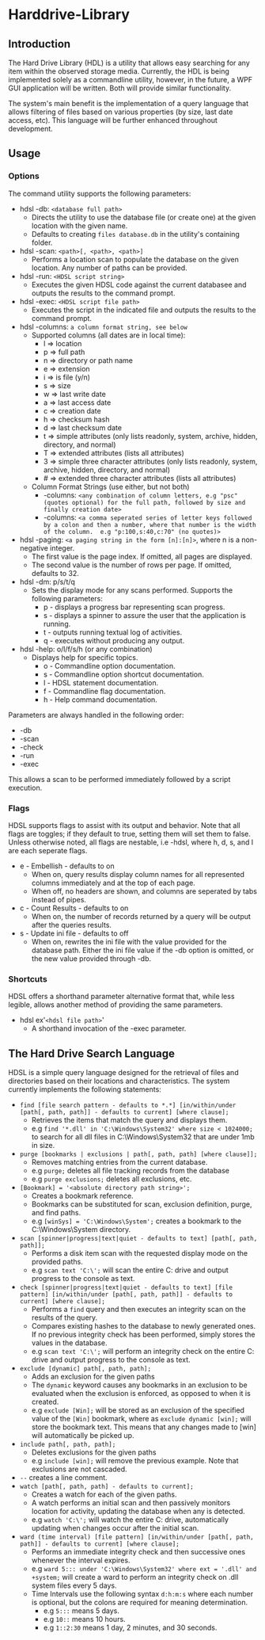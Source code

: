 # Harddrive-Library

## Introduction
The Hard Drive Library (HDL) is a utility that allows easy searching for any item within the observed storage media.  Currently, the HDL is being implemented solely as a commandline utility, however, in the future, a WPF GUI application will be written.  Both will provide similar functionality.

The system's main benefit is the implementation of a query language that allows filtering of files based on various properties (by size, last date access, etc).  This language will be further enhanced throughout development.

## Usage

### Options
The command utility supports the following parameters:
* hdsl -db: `<database full path>`
  * Directs the utility to use the database file (or create one) at the given location with the given name.
  * Defaults to creating `files database.db` in the utility's containing folder.
* hdsl -scan: `<path>[, <path>, <path>]`
  * Performs a location scan to populate the database on the given location.  Any number of paths can be provided.
* hdsl -run: `<HDSL script string>`
  * Executes the given HDSL code against the current databasee and outputs the results to the command prompt.
* hdsl -exec: `<HDSL script file path>`
  * Executes the script in the indicated file and outputs the results to the command prompt.
* hdsl -columns: `a column format string, see below`
  * Supported columns (all dates are in local time):
    * l => location
    * p => full path
    * n => directory or path name
    * e => extension
    * i => is file (y/n)
    * s => size
    * w => last write date
    * a => last access date
    * c => creation date
    * h => checksum hash
    * d => last checksum date
    * t => simple attributes (only lists readonly, system, archive, hidden, directory, and normal)
    * T => extended attributes (lists all attributes)
    * 3 => simple three character attributes (only lists readonly, system, archive, hidden, directory, and normal)
    * \# => extended three character attributes (lists all attributes)
  * Column Format Strings (use either, but not both)
    * -columns: `<any combination of column letters, e.g "psc" (quotes optional) for the full path, followed by size and finally creation date>`
    * -columns: `<a comma seperated series of letter keys followed by a colon and then a number, where that number is the width of the column.  e.g "p:100,s:40,c:70" (no quotes)>`
* hdsl -paging: `<a paging string in the form [n]:[n]>`, where n is a non-negative integer.
  * The first value is the page index.  If omitted, all pages are displayed.
  * The second value is the number of rows per page.  If omitted, defaults to 32.
* hdsl -dm: p/s/t/q
  * Sets the display mode for any scans performed.  Supports the following parameters:
    * p - displays a progress bar representing scan progress.
    * s - displays a spinner to assure the user that the application is running.
    * t - outputs running textual log of activities.
    * q - executes without producing any output.
* hdsl -help: o/l/f/s/h (or any combination)
  * Displays help for specific topics.
    * o - Commandline option documentation.
    * s - Commandline option shortcut documentation.
    * l - HDSL statement documentation.
    * f - Commandline flag documentation.
    * h - Help command documentation.

Parameters are always handled in the following order:
* -db
* -scan
* -check
* -run
* -exec

This allows a scan to be performed immediately followed by a script execution.

### Flags 
HDSL supports flags to assist with its output and behavior.  Note that all flags are toggles; if they default to true, setting them will set them to false.  Unless otherwise noted, all flags are nestable, i.e -hdsl, where h, d, s, and l are each seperate flags.
* e - Embellish - defaults to on
  * When on, query results display column names for all represented columns immediately and at the top of each page.
  * When off, no headers are shown, and columns are seperated by tabs instead of pipes.
* c - Count Results - defaults to on
  * When on, the number of records returned by a query will be output after the queries results.
* s - Update ini file - defaults to off
  * When on, rewrites the ini file with the value provided for the database path.  Either the ini file value if the -db option is omitted, or the new value provided through -db.

### Shortcuts
HDSL offers a shorthand parameter alternative format that, while less legible, allows another method of providing the same parameters.
* hdsl ex'`<hdsl file path>`'
  * A shorthand invocation of the -exec parameter.

## The Hard Drive Search Language
HDSL is a simple query language designed for the retrieval of files and directories based on their locations and characteristics.  The system currently implements the following statements:
 * `find [file search pattern - defaults to *.*] [in/within/under [path[, path, path]] - defaults to current] [where clause];`
   * Retrieves the items that match the query and displays them.
   * e.g `find '*.dll' in 'C:\Windows\System32' where size < 1024000;` to search for all dll files in C:\Windows\System32 that are under 1mb in size.
 * `purge [bookmarks | exclusions | path[, path, path] [where clause]];`
   * Removes matching entries from the current database.
   * e.g `purge;` deletes all file tracking records from the database
   * e.g `purge exclusions;` deletes all exclusions, etc.
 * `[Bookmark] = '<absolute directory path string>';`
   * Creates a bookmark reference.
   * Bookmarks can be substituted for scan, exclusion definition, purge, and find paths.
   * e.g `[winSys] = 'C:\Windows\System';` creates a bookmark to the C:\Windows\System directory.
 * `scan [spinner|progress|text|quiet - defaults to text] [path[, path, path]];`
   * Performs a disk item scan with the requested display mode on the provided paths.  
   * e.g `scan text 'C:\';` will scan the entire C: drive and output progress to the console as text.
 * `check [spinner|progress|text|quiet - defaults to text] [file pattern] [in/within/under [path[, path, path]] - defaults to current] [where clause];`
   * Performs a `find` query and then executes an integrity scan on the results of the query.
   * Compares existing hashes to the database to newly generated ones.  If no previous integrity check has been performed, simply stores the values in the database.
   * e.g `scan text 'C:\';` will perform an integrity check on the entire C: drive and output progress to the console as text.
 * `exclude [dynamic] path[, path, path];` 
   * Adds an exclusion for the given paths
   * The `dynamic` keyword causes any bookmarks in an exclusion to be evaluated when the exclusion is enforced, as opposed to when it is created.
   * e.g `exclude [Win];` will be stored as an exclusion of the specified value of the `[Win]` bookmark, where as `exclude dynamic [win];` will store the bookmark text.  This means that any changes made to [win] will automatically be picked up.
 * `include path[, path, path];`
   * Deletes exclusions for the given paths
   * e.g `include [win];` will remove the previous example.  Note that exclusions are not cascaded.
 * `--` creates a line comment.
 * `watch [path[, path, path] - defaults to current];`
   * Creates a watch for each of the given paths.  
   * A watch performs an initial scan and then passively monitors location for activity, updating the database when any is detected.
   * e.g `watch 'C:\';` will watch the entire C: drive, automatically updating when changes occur after the initial scan.
 * `ward (time interval) [file pattern] [in/within/under [path[, path, path]] - defaults to current] [where clause];`
   * Performs an immediate integrity check and then successive ones whenever the interval expires.
   * e.g `ward 5::: under 'C:\Windows\System32' where ext = '.dll' and +system;` will create a ward to perform an integrity check on .dll system files every 5 days.
   * Time Intervals use the following syntax `d:h:m:s` where each number is optional, but the colons are required for meaning determination.
     * e.g `5:::` means 5 days.
     * e.g `10::` means 10 hours.
     * e.g `1::2:30` means 1 day, 2 minutes, and 30 seconds.
